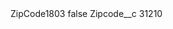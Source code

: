 <?xml version="1.0" encoding="UTF-8"?>
<CustomMetadata xmlns="http://soap.sforce.com/2006/04/metadata" xmlns:xsi="http://www.w3.org/2001/XMLSchema-instance" xmlns:xsd="http://www.w3.org/2001/XMLSchema">
    <label>ZipCode1803</label>
    <protected>false</protected>
    <values>
        <field>Zipcode__c</field>
        <value xsi:type="xsd:string">31210</value>
    </values>
</CustomMetadata>
